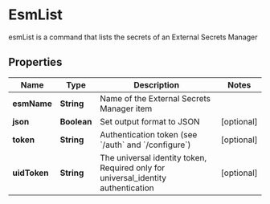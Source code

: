 

# EsmList

esmList is a command that lists the secrets of an External Secrets Manager

## Properties

Name | Type | Description | Notes
------------ | ------------- | ------------- | -------------
**esmName** | **String** | Name of the External Secrets Manager item | 
**json** | **Boolean** | Set output format to JSON |  [optional]
**token** | **String** | Authentication token (see &#x60;/auth&#x60; and &#x60;/configure&#x60;) |  [optional]
**uidToken** | **String** | The universal identity token, Required only for universal_identity authentication |  [optional]



